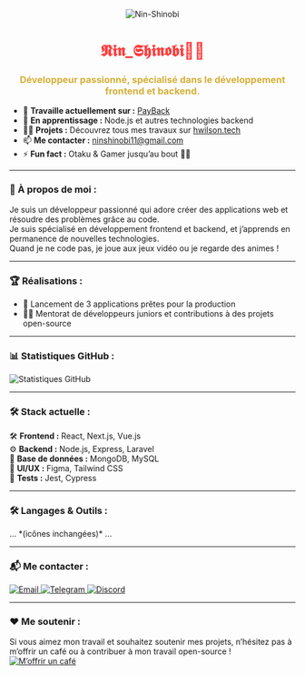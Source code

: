 <p align="center">
  <img src="https://github.com/Nin-Shinobi/Nin-Shinobi/blob/main/THE-FUTURE.png" alt="Nin-Shinobi"/>
</p>

<h1 align="center" style="color: #ff3d3d;">𝕹𝖎𝖓_𝕾𝖍𝖎𝖓𝖔𝖇𝖎🥷🏾</h1>
<h3 align="center" style="color: #d4af37;">Développeur passionné, spécialisé dans le développement frontend et backend.</h3>

- 🔭 **Travaille actuellement sur :** [PayBack](https://pay-back-zeta.vercel.app/)  
- 🌱 **En apprentissage :** Node.js et autres technologies backend  
- 👨‍💻 **Projets :** Découvrez tous mes travaux sur [hwilson.tech](https://www.hwilson.tech)  
- 📫 **Me contacter :** ninshinobi11@gmail.com  
- ⚡ **Fun fact :** Otaku & Gamer jusqu’au bout 🥷😁  

---

### 🔹 À propos de moi :  
Je suis un développeur passionné qui adore créer des applications web et résoudre des problèmes grâce au code.  
Je suis spécialisé en développement frontend et backend, et j’apprends en permanence de nouvelles technologies.  
Quand je ne code pas, je joue aux jeux vidéo ou je regarde des animes !  

---

### 🏆 Réalisations :  
- 🚀 Lancement de 3 applications prêtes pour la production    
- 👨‍🏫 Mentorat de développeurs juniors et contributions à des projets open-source  

---

### 📊 Statistiques GitHub :  
<p align="left">
  <img src="https://github-readme-stats.vercel.app/api?username=Nin-Shinobi&show_icons=true&theme=radical" alt="Statistiques GitHub" />
</p>

---

### 🛠️ Stack actuelle :  
🛠️ **Frontend :** React, Next.js, Vue.js  
⚙️ **Backend :** Node.js, Express, Laravel  
💾 **Base de données :** MongoDB, MySQL  
🎨 **UI/UX :** Figma, Tailwind CSS  
🧪 **Tests :** Jest, Cypress  

---

### 🛠️ Langages & Outils :  
<p align="left"> 
  … *(icônes inchangées)* …
</p>

---

<!--  ### 🔧 Vous avez un projet digital ou un problème technique ? Parlons-en. 
<p align="left">
  🌟 Bénéficiez d’une consultation personnalisée avec un expert digital 💡 pour vous aider à structurer votre idée, résoudre un problème technique ou optimiser votre présence en ligne.

  🚀 Que ce soit pour un site web, une application, de l’automatisation, du design ou de la stratégie, vous repartez avec des solutions claires, adaptées et concrètes.

  🎯 Donnez à votre projet les bases solides qu’il mérite — commençons par une vraie conversation : 
  <a href="https://hscpjgcv.mychariow.com/prd_7rpfut" target="_blank">
    Prenez rendez-vous pour discuter de votre projet.
  </a>
</p>

---
-->

### 📬 Me contacter :  
<p align="left">
  <a href="mailto:ninshinobi11@gmail.com" target="_blank">
    <img src="https://img.shields.io/badge/Email-%23D14836.svg?style=for-the-badge&logo=gmail&logoColor=white" alt="Email">
  </a>
  <a href="https://t.me/nin_shinobi" target="_blank">
    <img src="https://img.shields.io/badge/Telegram-%2326A5E4.svg?style=for-the-badge&logo=telegram&logoColor=white" alt="Telegram">
  </a>
  <a href="https://discord.gg/XmVsV7VhCB" target="_blank">
    <img src="https://img.shields.io/badge/Discord-%237289DA.svg?style=for-the-badge&logo=discord&logoColor=white" alt="Discord">
  </a>
</p>

---

### ❤️ Me soutenir :  
Si vous aimez mon travail et souhaitez soutenir mes projets, n’hésitez pas à m’offrir un café ou à contribuer à mon travail open-source !  
<a href="https://buymeacoffee.com/nin_shinobi" target="_blank">
  <img src="https://img.shields.io/badge/M’offrir%20un%20Café-%23FFDD00.svg?style=for-the-badge&logo=buymeacoffee&logoColor=black" alt="M’offrir un café">
</a>
